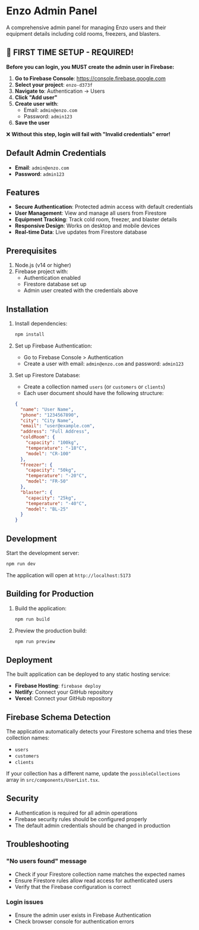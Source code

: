# Enzo Admin Panel

A comprehensive admin panel for managing Enzo users and their equipment details including cold rooms, freezers, and blasters.

## 🚨 FIRST TIME SETUP - REQUIRED!

**Before you can login, you MUST create the admin user in Firebase:**

1. **Go to Firebase Console**: https://console.firebase.google.com
2. **Select your project**: `enzo-d373f`
3. **Navigate to**: Authentication → Users
4. **Click "Add user"**
5. **Create user with**:
   - Email: `admin@enzo.com`
   - Password: `admin123`
6. **Save the user**

❌ **Without this step, login will fail with "Invalid credentials" error!**

## Default Admin Credentials

- **Email**: `admin@enzo.com`
- **Password**: `admin123`

## Features

- **Secure Authentication**: Protected admin access with default credentials
- **User Management**: View and manage all users from Firestore
- **Equipment Tracking**: Track cold room, freezer, and blaster details
- **Responsive Design**: Works on desktop and mobile devices
- **Real-time Data**: Live updates from Firestore database

## Prerequisites

1. Node.js (v14 or higher)
2. Firebase project with:
   - Authentication enabled
   - Firestore database set up
   - Admin user created with the credentials above

## Installation

1. Install dependencies:

   ```bash
   npm install
   ```

2. Set up Firebase Authentication:

   - Go to Firebase Console > Authentication
   - Create a user with email: `admin@enzo.com` and password: `admin123`

3. Set up Firestore Database:
   - Create a collection named `users` (or `customers` or `clients`)
   - Each user document should have the following structure:
   ```json
   {
     "name": "User Name",
     "phone": "1234567890",
     "city": "City Name",
     "email": "user@example.com",
     "address": "Full Address",
     "coldRoom": {
       "capacity": "100kg",
       "temperature": "-18°C",
       "model": "CR-100"
     },
     "freezer": {
       "capacity": "50kg",
       "temperature": "-20°C",
       "model": "FR-50"
     },
     "blaster": {
       "capacity": "25kg",
       "temperature": "-40°C",
       "model": "BL-25"
     }
   }
   ```

## Development

Start the development server:

```bash
npm run dev
```

The application will open at `http://localhost:5173`

## Building for Production

1. Build the application:

   ```bash
   npm run build
   ```

2. Preview the production build:
   ```bash
   npm run preview
   ```

## Deployment

The built application can be deployed to any static hosting service:

- **Firebase Hosting**: `firebase deploy`
- **Netlify**: Connect your GitHub repository
- **Vercel**: Connect your GitHub repository

## Firebase Schema Detection

The application automatically detects your Firestore schema and tries these collection names:

- `users`
- `customers`
- `clients`

If your collection has a different name, update the `possibleCollections` array in `src/components/UserList.tsx`.

## Security

- Authentication is required for all admin operations
- Firebase security rules should be configured properly
- The default admin credentials should be changed in production

## Troubleshooting

### "No users found" message

- Check if your Firestore collection name matches the expected names
- Ensure Firestore rules allow read access for authenticated users
- Verify that the Firebase configuration is correct

### Login issues

- Ensure the admin user exists in Firebase Authentication
- Check browser console for authentication errors
